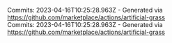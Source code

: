 Commits: 2023-04-16T10:25:28.963Z - Generated via https://github.com/marketplace/actions/artificial-grass
<br>
Commits: 2023-04-16T10:25:28.963Z - Generated via https://github.com/marketplace/actions/artificial-grass
<br>
